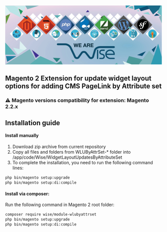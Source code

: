 ![Wise Ltd.](docs/static/wise_logo.jpg)

## Magento 2 Extension for update widget layout options for adding CMS PageLink by Attribute set 

### ⚠️ Magento versions compatibility for extension: Magento 2.2.x

## Installation guide

#### Install manually

1. Download zip archive from current repository
2. Copy all files and folders from WLUByAttrSet-* folder into 
<your-magento-root-folder>/app/code/Wise/WidgetLayoutUpdatesByAttributeSet
3. To complete the installation, you need to run the following command lines: <br>
````
php bin/magento setup:upgrade
php bin/magento setup:di:compile
````
#### Install via composer:
Run the following command in Magento 2 root folder:
````
composer require wise/module-wlubyattrset
php bin/magento setup:upgrade
php bin/magento setup:di:compile
````
